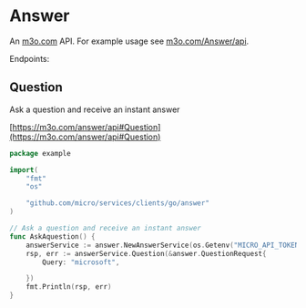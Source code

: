 # Answer

An [m3o.com](https://m3o.com) API. For example usage see [m3o.com/Answer/api](https://m3o.com/Answer/api).

Endpoints:

## Question

Ask a question and receive an instant answer


[https://m3o.com/answer/api#Question](https://m3o.com/answer/api#Question)

```go
package example

import(
	"fmt"
	"os"

	"github.com/micro/services/clients/go/answer"
)

// Ask a question and receive an instant answer
func AskAquestion() {
	answerService := answer.NewAnswerService(os.Getenv("MICRO_API_TOKEN"))
	rsp, err := answerService.Question(&answer.QuestionRequest{
		Query: "microsoft",

	})
	fmt.Println(rsp, err)
}
```
